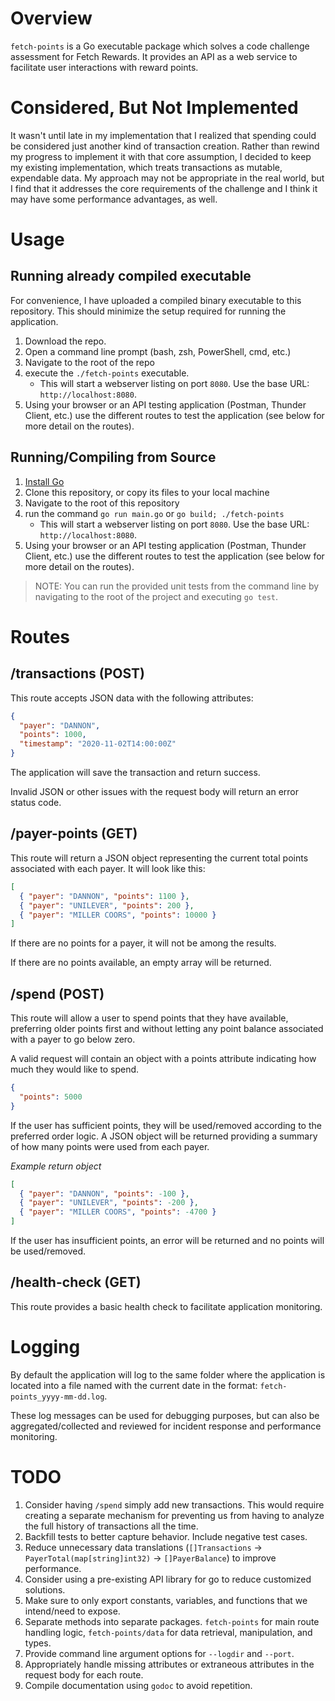 # Overview

`fetch-points` is a Go executable package which solves a code challenge assessment for Fetch Rewards. It provides an API as a web service to facilitate user interactions with reward points.

# Considered, But Not Implemented

It wasn't until late in my implementation that I realized that spending could be considered just another kind of transaction creation. Rather than rewind my progress to implement it with that core assumption, I decided to keep my existing implementation, which treats transactions as mutable, expendable data. My approach may not be appropriate in the real world, but I find that it addresses the core requirements of the challenge and I think it may have some performance advantages, as well.

# Usage

## Running already compiled executable

For convenience, I have uploaded a compiled binary executable to this repository. This should minimize the setup required for running the application.

1. Download the repo.
1. Open a command line prompt (bash, zsh, PowerShell, cmd, etc.)
1. Navigate to the root of the repo
1. execute the `./fetch-points` executable.
   - This will start a webserver listing on port `8080`. Use the base URL: `http://localhost:8080`.
1. Using your browser or an API testing application (Postman, Thunder Client, etc.) use the different routes to test the application (see below for more detail on the routes).

## Running/Compiling from Source

1. [Install Go](https://golang.org/doc/install)
1. Clone this repository, or copy its files to your local machine
1. Navigate to the root of this repository
1. run the command `go run main.go` or `go build; ./fetch-points`
   - This will start a webserver listing on port `8080`. Use the base URL: `http://localhost:8080`.
1. Using your browser or an API testing application (Postman, Thunder Client, etc.) use the different routes to test the application (see below for more detail on the routes).

> NOTE: You can run the provided unit tests from the command line by navigating to the root of the project and executing `go test`.

# Routes

## /transactions (POST)

This route accepts JSON data with the following attributes:

```json
{
  "payer": "DANNON",
  "points": 1000,
  "timestamp": "2020-11-02T14:00:00Z"
}
```

The application will save the transaction and return success.

Invalid JSON or other issues with the request body will return an error status code.

## /payer-points (GET)

This route will return a JSON object representing the current total points associated with each payer. It will look like this:

```json
[
  { "payer": "DANNON", "points": 1100 },
  { "payer": "UNILEVER", "points": 200 },
  { "payer": "MILLER COORS", "points": 10000 }
]
```

If there are no points for a payer, it will not be among the results.

If there are no points available, an empty array will be returned.

## /spend (POST)

This route will allow a user to spend points that they have available, preferring older points first and without letting any point balance associated with a payer to go below zero.

A valid request will contain an object with a points attribute indicating how much they would like to spend.

```json
{
  "points": 5000
}
```

If the user has sufficient points, they will be used/removed according to the preferred order logic. A JSON object will be returned providing a summary of how many points were used from each payer.

_Example return object_

```json
[
  { "payer": "DANNON", "points": -100 },
  { "payer": "UNILEVER", "points": -200 },
  { "payer": "MILLER COORS", "points": -4700 }
]
```

If the user has insufficient points, an error will be returned and no points will be used/removed.

## /health-check (GET)

This route provides a basic health check to facilitate application monitoring.

# Logging

By default the application will log to the same folder where the application is located into a file named with the current date in the format: `fetch-points_yyyy-mm-dd.log`.

These log messages can be used for debugging purposes, but can also be aggregated/collected and reviewed for incident response and performance monitoring.

# TODO

1. Consider having `/spend` simply add new transactions. This would require creating a separate mechanism for preventing us from having to analyze the full history of transactions all the time.
1. Backfill tests to better capture behavior. Include negative test cases.
1. Reduce unnecessary data translations (`[]Transactions` -> `PayerTotal(map[string]int32)` -> `[]PayerBalance`) to improve performance.
1. Consider using a pre-existing API library for go to reduce customized solutions.
1. Make sure to only export constants, variables, and functions that we intend/need to expose.
1. Separate methods into separate packages. `fetch-points` for main route handling logic, `fetch-points/data` for data retrieval, manipulation, and types.
1. Provide command line argument options for `--logdir` and `--port`.
1. Appropriately handle missing attributes or extraneous attributes in the request body for each route.
1. Compile documentation using `godoc` to avoid repetition.
